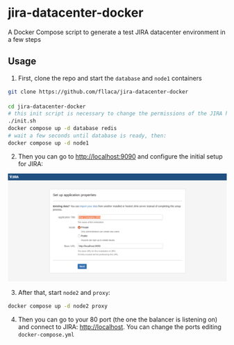 # jira-datacenter-docker
A Docker Compose script to generate a test JIRA datacenter environment in a few steps

## Usage

1. First, clone the repo and start the `database` and `node1` containers

```bash
git clone https://github.com/fllaca/jira-datacenter-docker

cd jira-datacenter-docker
# this init script is necessary to change the permissions of the JIRA home folders so the JIRA daemon can write to them
./init.sh
docker compose up -d database redis
# wait a few seconds until database is ready, then:
docker compose up -d node1
```

2. Then you can go to [http://localhost:9090](http://localhost:9090) and configure the initial setup for JIRA:

![Initial JIRA setup](docs/img/jira-setup.png)

3. After that, start `node2` and `proxy`:

```bash
docker compose up -d node2 proxy
```

4. Then you can go to your 80 port (the one the balancer is listening on) and connect to JIRA: [http://localhost](http://localhost). You can change the ports editing `docker-compose.yml`


